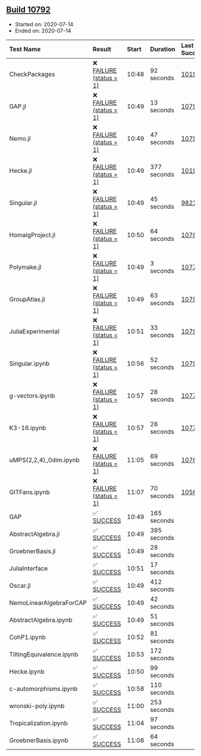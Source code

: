 ## [Build 10792](https://oscarci.mathematik.uni-kl.de/job/oscar/10792/)

* Started on: 2020-07-14
* Ended on: 2020-07-14

| Test Name    | Result | Start | Duration | Last Success | First Failure |
|:-------------|:-------|:------|:---------|:-------------|:--------------|
| CheckPackages | ❌ [FAILURE (status = 1)](https://oscarci.mathematik.uni-kl.de/job/oscar/10792/artifact/logs/build-10792/CheckPackages.log) | 10:48 | 92 seconds | [10197](https://oscarci.mathematik.uni-kl.de/job/oscar/10197/) | [10198](https://oscarci.mathematik.uni-kl.de/job/oscar/10198/) |
| GAP.jl | ❌ [FAILURE (status = 1)](https://oscarci.mathematik.uni-kl.de/job/oscar/10792/artifact/logs/build-10792/GAP.jl.log) | 10:49 | 13 seconds | [10791](https://oscarci.mathematik.uni-kl.de/job/oscar/10791/) | [10792](https://oscarci.mathematik.uni-kl.de/job/oscar/10792/) |
| Nemo.jl | ❌ [FAILURE (status = 1)](https://oscarci.mathematik.uni-kl.de/job/oscar/10792/artifact/logs/build-10792/Nemo.jl.log) | 10:49 | 47 seconds | [10790](https://oscarci.mathematik.uni-kl.de/job/oscar/10790/) | [10791](https://oscarci.mathematik.uni-kl.de/job/oscar/10791/) |
| Hecke.jl | ❌ [FAILURE (status = 1)](https://oscarci.mathematik.uni-kl.de/job/oscar/10792/artifact/logs/build-10792/Hecke.jl.log) | 10:49 | 377 seconds | [10197](https://oscarci.mathematik.uni-kl.de/job/oscar/10197/) | [10198](https://oscarci.mathematik.uni-kl.de/job/oscar/10198/) |
| Singular.jl | ❌ [FAILURE (status = 1)](https://oscarci.mathematik.uni-kl.de/job/oscar/10792/artifact/logs/build-10792/Singular.jl.log) | 10:49 | 45 seconds | [9821](https://oscarci.mathematik.uni-kl.de/job/oscar/9821/) | [9822](https://oscarci.mathematik.uni-kl.de/job/oscar/9822/) |
| HomalgProject.jl | ❌ [FAILURE (status = 1)](https://oscarci.mathematik.uni-kl.de/job/oscar/10792/artifact/logs/build-10792/HomalgProject.jl.log) | 10:50 | 64 seconds | [10765](https://oscarci.mathematik.uni-kl.de/job/oscar/10765/) | [10766](https://oscarci.mathematik.uni-kl.de/job/oscar/10766/) |
| Polymake.jl | ❌ [FAILURE (status = 1)](https://oscarci.mathematik.uni-kl.de/job/oscar/10792/artifact/logs/build-10792/Polymake.jl.log) | 10:49 | 3 seconds | [10779](https://oscarci.mathematik.uni-kl.de/job/oscar/10779/) | [10780](https://oscarci.mathematik.uni-kl.de/job/oscar/10780/) |
| GroupAtlas.jl | ❌ [FAILURE (status = 1)](https://oscarci.mathematik.uni-kl.de/job/oscar/10792/artifact/logs/build-10792/GroupAtlas.jl.log) | 10:49 | 63 seconds | [10790](https://oscarci.mathematik.uni-kl.de/job/oscar/10790/) | [10791](https://oscarci.mathematik.uni-kl.de/job/oscar/10791/) |
| JuliaExperimental | ❌ [FAILURE (status = 1)](https://oscarci.mathematik.uni-kl.de/job/oscar/10792/artifact/logs/build-10792/JuliaExperimental.log) | 10:51 | 33 seconds | [10790](https://oscarci.mathematik.uni-kl.de/job/oscar/10790/) | [10791](https://oscarci.mathematik.uni-kl.de/job/oscar/10791/) |
| Singular.ipynb | ❌ [FAILURE (status = 1)](https://oscarci.mathematik.uni-kl.de/job/oscar/10792/artifact/logs/build-10792/Singular.ipynb.log) | 10:56 | 52 seconds | [10790](https://oscarci.mathematik.uni-kl.de/job/oscar/10790/) | [10791](https://oscarci.mathematik.uni-kl.de/job/oscar/10791/) |
| g-vectors.ipynb | ❌ [FAILURE (status = 1)](https://oscarci.mathematik.uni-kl.de/job/oscar/10792/artifact/logs/build-10792/g-vectors.ipynb.log) | 10:57 | 28 seconds | [10779](https://oscarci.mathematik.uni-kl.de/job/oscar/10779/) | [10780](https://oscarci.mathematik.uni-kl.de/job/oscar/10780/) |
| K3-16.ipynb | ❌ [FAILURE (status = 1)](https://oscarci.mathematik.uni-kl.de/job/oscar/10792/artifact/logs/build-10792/K3-16.ipynb.log) | 10:57 | 28 seconds | [10779](https://oscarci.mathematik.uni-kl.de/job/oscar/10779/) | [10780](https://oscarci.mathematik.uni-kl.de/job/oscar/10780/) |
| uMPS(2,2,4)_0dim.ipynb | ❌ [FAILURE (status = 1)](https://oscarci.mathematik.uni-kl.de/job/oscar/10792/artifact/logs/build-10792/uMPS-2-2-4-_0dim.ipynb.log) | 11:05 | 69 seconds | [10765](https://oscarci.mathematik.uni-kl.de/job/oscar/10765/) | [10766](https://oscarci.mathematik.uni-kl.de/job/oscar/10766/) |
| GITFans.ipynb | ❌ [FAILURE (status = 1)](https://oscarci.mathematik.uni-kl.de/job/oscar/10792/artifact/logs/build-10792/GITFans.ipynb.log) | 11:07 | 70 seconds | [10566](https://oscarci.mathematik.uni-kl.de/job/oscar/10566/) | [10567](https://oscarci.mathematik.uni-kl.de/job/oscar/10567/) |
| GAP | ✅ [SUCCESS](https://oscarci.mathematik.uni-kl.de/job/oscar/10792/artifact/logs/build-10792/GAP.log) | 10:49 | 165 seconds |  |  |
| AbstractAlgebra.jl | ✅ [SUCCESS](https://oscarci.mathematik.uni-kl.de/job/oscar/10792/artifact/logs/build-10792/AbstractAlgebra.jl.log) | 10:49 | 395 seconds |  |  |
| GroebnerBasis.jl | ✅ [SUCCESS](https://oscarci.mathematik.uni-kl.de/job/oscar/10792/artifact/logs/build-10792/GroebnerBasis.jl.log) | 10:49 | 28 seconds |  |  |
| JuliaInterface | ✅ [SUCCESS](https://oscarci.mathematik.uni-kl.de/job/oscar/10792/artifact/logs/build-10792/JuliaInterface.log) | 10:51 | 17 seconds |  |  |
| Oscar.jl | ✅ [SUCCESS](https://oscarci.mathematik.uni-kl.de/job/oscar/10792/artifact/logs/build-10792/Oscar.jl.log) | 10:49 | 412 seconds |  |  |
| NemoLinearAlgebraForCAP | ✅ [SUCCESS](https://oscarci.mathematik.uni-kl.de/job/oscar/10792/artifact/logs/build-10792/NemoLinearAlgebraForCAP.log) | 10:49 | 42 seconds |  |  |
| AbstractAlgebra.ipynb | ✅ [SUCCESS](https://oscarci.mathematik.uni-kl.de/job/oscar/10792/artifact/logs/build-10792/AbstractAlgebra.ipynb.log) | 10:49 | 51 seconds |  |  |
| CohP1.ipynb | ✅ [SUCCESS](https://oscarci.mathematik.uni-kl.de/job/oscar/10792/artifact/logs/build-10792/CohP1.ipynb.log) | 10:52 | 81 seconds |  |  |
| TiltingEquivalence.ipynb | ✅ [SUCCESS](https://oscarci.mathematik.uni-kl.de/job/oscar/10792/artifact/logs/build-10792/TiltingEquivalence.ipynb.log) | 10:53 | 172 seconds |  |  |
| Hecke.ipynb | ✅ [SUCCESS](https://oscarci.mathematik.uni-kl.de/job/oscar/10792/artifact/logs/build-10792/Hecke.ipynb.log) | 10:50 | 99 seconds |  |  |
| c-automorphisms.ipynb | ✅ [SUCCESS](https://oscarci.mathematik.uni-kl.de/job/oscar/10792/artifact/logs/build-10792/c-automorphisms.ipynb.log) | 10:58 | 110 seconds |  |  |
| wronski-poly.ipynb | ✅ [SUCCESS](https://oscarci.mathematik.uni-kl.de/job/oscar/10792/artifact/logs/build-10792/wronski-poly.ipynb.log) | 11:00 | 253 seconds |  |  |
| Tropicalization.ipynb | ✅ [SUCCESS](https://oscarci.mathematik.uni-kl.de/job/oscar/10792/artifact/logs/build-10792/Tropicalization.ipynb.log) | 11:04 | 97 seconds |  |  |
| GroebnerBasis.ipynb | ✅ [SUCCESS](https://oscarci.mathematik.uni-kl.de/job/oscar/10792/artifact/logs/build-10792/GroebnerBasis.ipynb.log) | 11:08 | 64 seconds |  |  |
